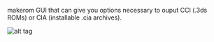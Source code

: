 makerom GUI that can give you options necessary to ouput CCI (.3ds ROMs) or CIA (installable .cia archives).

![alt tag](https://31.media.tumblr.com/57adc9e5c8a5cb5a6e21644017f998f1/tumblr_inline_ngv8eg7hp21rrpge4.png)
 
